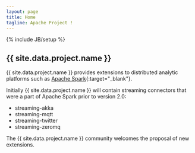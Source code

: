 ```yaml
---
layout: page
title: Home
tagline: Apache Project !
---
```

<!--
{% comment %}
Licensed to the Apache Software Foundation (ASF) under one or more
contributor license agreements.  See the NOTICE file distributed with
this work for additional information regarding copyright ownership.
The ASF licenses this file to you under the Apache License, Version 2.0
(the "License"); you may not use this file except in compliance with
the License.  You may obtain a copy of the License at

http://www.apache.org/licenses/LICENSE-2.0

Unless required by applicable law or agreed to in writing, software
distributed under the License is distributed on an "AS IS" BASIS,
WITHOUT WARRANTIES OR CONDITIONS OF ANY KIND, either express or implied.
See the License for the specific language governing permissions and
limitations under the License.
{% endcomment %}
-->

{% include JB/setup %}

## {{ site.data.project.name }}

{{ site.data.project.name }} provides extensions to distributed analytic platforms such as [Apache Spark](http://spark.apache.org){:target="_blank"}.


Initially {{ site.data.project.name }} will contain streaming connectors that were a part of Apache Spark prior to version 2.0:

 - streaming-akka
 - streaming-mqtt
 - streaming-twitter
 - streaming-zeromq
 
The {{ site.data.project.name }} community welcomes the proposal of new extensions.

<br/>

<br/>

